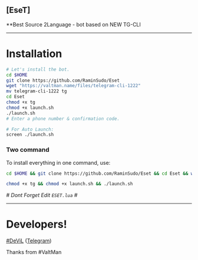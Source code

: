 ## [EseT]

**Best Source 2Language - bot based on NEW TG-CLI

* * *

# Installation

```sh
# Let's install the bot.
cd $HOME
git clone https://github.com/RaminSudo/Eset
wget "https://valtman.name/files/telegram-cli-1222"
mv telegram-cli-1222 tg
cd Eset
chmod +x tg
chmod +x launch.sh
./launch.sh 
# Enter a phone number & confirmation code.

# For Auto Launch:
screen ./launch.sh
```
### Two command
To install everything in one command, use:
```sh
cd $HOME && git clone https://github.com/RaminSudo/Eset && cd Eset && wget "https://valtman.name/files/telegram-cli-1222" && mv telegram-cli-1222 tg
```
```sh
chmod +x tg && chmod +x launch.sh && ./launch.sh
```
*# Dont Forget Edit `ESET.lua` #*
* * *

# Developers!

[#DeViL](https://github.com/RaminSudo) ([Telegram](https://telegram.me/Me_DeViL))

Thanks from #ValtMan
